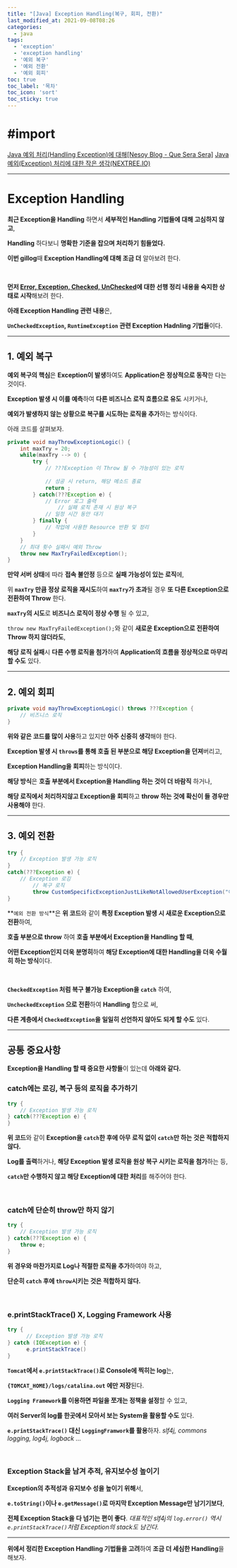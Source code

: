 ```yaml
---
title: "[Java] Exception Handling(복구, 회피, 전환)"
last_modified_at: 2021-09-08T08:26
categories: 
  - java
tags: 
  - 'exception' 
  - 'exception handling' 
  - '예외 복구' 
  - '예외 전환' 
  - '예외 회피'
toc: true
toc_label: '목차'
toc_icon: 'sort'
toc_sticky: true
---
```

# #import

[Java 예외 처리(Handling Exception)에 대해[Nesoy Blog - Que Sera Sera]](https://nesoy.github.io/articles/2018-07/Java-Handling-Exception)
[Java 예외(Exception) 처리에 대한 작은 생각(NEXTREE.IO)](https://www.nextree.co.kr/p3239/)

---


# Exception Handling

**최근 Exception을 Handling** 하면서 **세부적인 Handling 기법들에 대해 고심하지 않고**,

**Handling** 하다보니 **명확한 기준을 잡으며 처리하기 힘들었다.**

**이번 gillog**때 **Exception Handling에 대해 조금 더** 알아보려 한다.

<br>

**먼저 [Error, Exception, Checked, UnChecked](https://velog.io/@gillog/JavaException-Error%EC%9D%98-%EC%B0%A8%EC%9D%B4)에 대한 선행 정리 내용을 숙지한 상태로 시작**해보려 한다.

**아래 Exception Handling 관련 내용**은,

**`UnCheckedException`, `RuntimeException` 관련 Exception Hadnling 기법들**이다.

---

## 1. 예외 복구

**예외 복구의 핵심**은 **Exception이 발생**하여도 **Application은 정상적으로 동작**한 다는 것이다.


**Exception 발생 시 이를 예측**하여 **다른 비즈니스 로직 흐름으로 유도** 시키거나,

**예외가 발생하지 않는 상황으로 복구를 시도하는 로직을 추가**하는 방식이다.


아래 코드를 살펴보자.

```java
private void mayThrowExceptionLogic() {
    int maxTry = 20;
    while(maxTry --> 0) {
    	try {
    		// ???Exception 이 Throw 될 수 가능성이 있는 로직
        
        	// 성공 시 return, 해당 메소드 종료
        	return ;
    	} catch(???Exception e) {
    		// Error 로그 출력
                // 실패 로직 존재 시 원상 복구
        	// 일정 시간 동안 대기
    	} finally {
    		// 작업에 사용한 Resource 반환 및 정리
    	}
    }
    // 최대 횟수 실패시 예외 Throw
    throw new MaxTryFailedException();
}
```

**만약 서버 상태**에 따라 **접속 불안정** 등으로 **실패 가능성이 있는 로직**에,

위 **`maxTry` 만큼 정상 로직을 재시도**하여 **`maxTry`가 초과**될 경우 **또 다른 Exception으로 전환하여 Throw** 한다.



**`maxTry`의 시도**로 **비즈니스 로직이 정상 수행** 될 수 있고,

`throw new MaxTryFailedException();`와 같이 **새로운 Exception으로 전환하여 Throw 하지 않더라도**,

**해당 로직 실패**시 **다른 수행 로직을 첨가**하여 **Application의 흐름을 정상적으로 마무리할 수도** 있다.

---

## 2. 예외 회피

```java
private void mayThrowExceptionLogic() throws ???Exception {
	// 비즈니스 로직
}
```

**위와 같은 코드를 많이 사용**하고 있지만 **아주 신중히 생각**해야 한다.

**Exception 발생 시 `throws`를 통해 호출 된 부분으로 해당 Exception을 던져**버리고,

**Exception Handling을 회피**하는 방식이다.


**해당 방식**은 **호출 부분에서 Exception을 Handling 하는 것이 더 바람직** 하거나,

**해당 로직에서 처리하지않고 Exception을 회피**하고 **throw 하는 것에 확신이 들 경우만 사용해야** 한다.


---

## 3. 예외 전환

```java
try {
	// Exception 발생 가능 로직
}
catch(???Exception e) {
	// Exception 로깅
    	// 복구 로직
        throw CustomSpecificExceptionJustLikeNotAllowedUserException("이런상황~");
}
```

**`예외 전환 방식`**은 **위 코드**와 같이 **특정 Exception 발생 시 새로운 Exception으로 전환**하여,

**호출 부분으로 throw** 하여 **호출 부분에서 Exception을 Handling 할 때**,

**어떤 Exception인지 더욱 분명히**하여 **해당 Exception에 대한 Handling을 더욱 수월히 하는 방식**이다.

<br>


**`CheckedException` 처럼 복구 불가능 Exception을 `catch`** 하여,

**`UncheckedException` 으로 전환**하여 **Handling** 함으로 써,

**다른 계층에서 `CheckedException`을 일일히 선언하지 않아도 되게 할 수도** 있다.





---

## 공통 중요사항

**Exception을 Handling 할 때 중요한 사항들**이 있는데 **아래와 같다.**

### catch에는 로깅, 복구 등의 로직을 추가하기

```java
try {
	// Exception 발생 가능 로직
} catch(???Exception e) {
}
```

**위 코드**와 같이 **Exception을 `catch`한 후에 아무 로직 없이 `catch`만 하는 것은 적합하지 않다.**

**Log를 출력**하거나, **해당 Exception 발생 로직을 원상 복구 시키는 로직을 첨가**하는 등,

**`catch`만 수행하지 않고 해당 Exception에 대한 처리**를 해주어야 한다.

<br>

### catch에 단순히 throw만 하지 않기

```java
try {
	// Exception 발생 가능 로직
} catch(???Exception e) {
	throw e;
}
```

**위 경우와 마찬가지로 Log나 적절한 로직을 추가**하여야 하고,

**단순히 `catch` 후에 `throw`시키는 것은 적합하지 않다.**

<br>

### e.printStackTrace() X, Logging Framework 사용


```java
try {
      // Exception 발생 가능 로직
} catch (IOException e) {
      e.printStackTrace()
}
```

**`Tomcat`에서 `e.printStackTrace()`로 Console에 찍히는 log**는,

**`{TOMCAT_HOME}/logs/catalina.out` 에만 저장**된다.

**`Logging Framework`를 이용하면 파일을 쪼개는 정책을 설정**할 수 있고, 

**여러 Server의 log를 한곳에서 모아서 보는 System을 활용할 수도** 있다.


**`e.printStackTrace()` 대신 `LoggingFramwork`를 활용**하자.
_slf4j, commons logging, log4j, logback ..._

<br>


### Exception Stack을 남겨 추적, 유지보수성 높이기

**Exception의 추적성과 유지보수 성을 높이기 위해**서,

**`e.toString()`이나 `e.getMessage()`로 마지막 Exception Message만 남기기보다**,

**전체 Exception Stack을 다 넘기는 편이 좋다**.
_대표적인 slf4j의 `log.error()` 역시 `e.printStackTrace()`처럼 Exception의 stack도 남긴다._


---


**위에서 정리한 Exception Handling 기법들을 고려**하여 **조금 더 세심한 Handling**을 해보자.